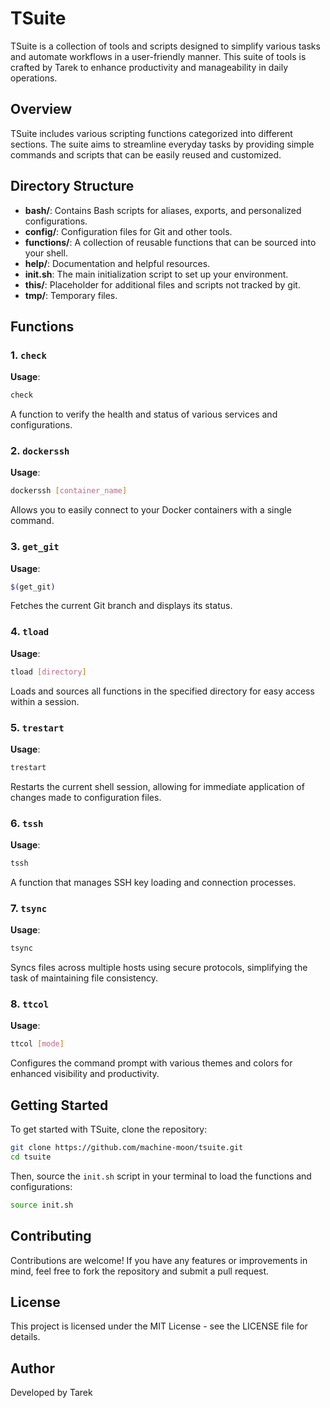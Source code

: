 # TSuite

TSuite is a collection of tools and scripts designed to simplify various tasks and automate workflows in a user-friendly manner. This suite of tools is crafted by Tarek to enhance productivity and manageability in daily operations.

## Overview

TSuite includes various scripting functions categorized into different sections. The suite aims to streamline everyday tasks by providing simple commands and scripts that can be easily reused and customized.

## Directory Structure

- **bash/**: Contains Bash scripts for aliases, exports, and personalized configurations.
- **config/**: Configuration files for Git and other tools.
- **functions/**: A collection of reusable functions that can be sourced into your shell.
- **help/**: Documentation and helpful resources.
- **init.sh**: The main initialization script to set up your environment.
- **this/**: Placeholder for additional files and scripts not tracked by git.
- **tmp/**: Temporary files.

## Functions

### 1. `check`
**Usage**: 
```bash
check
```
A function to verify the health and status of various services and configurations.

### 2. `dockerssh`
**Usage**: 
```bash
dockerssh [container_name]
```
Allows you to easily connect to your Docker containers with a single command.

### 3. `get_git`
**Usage**: 
```bash
$(get_git) 
```
Fetches the current Git branch and displays its status.

### 4. `tload`
**Usage**: 
```bash
tload [directory]
```
Loads and sources all functions in the specified directory for easy access within a session.

### 5. `trestart`
**Usage**: 
```bash
trestart
```
Restarts the current shell session, allowing for immediate application of changes made to configuration files.

### 6. `tssh`
**Usage**: 
```bash
tssh
```
A function that manages SSH key loading and connection processes.

### 7. `tsync`
**Usage**: 
```bash
tsync
```
Syncs files across multiple hosts using secure protocols, simplifying the task of maintaining file consistency.

### 8. `ttcol`
**Usage**: 
```bash
ttcol [mode]
```
Configures the command prompt with various themes and colors for enhanced visibility and productivity.

## Getting Started

To get started with TSuite, clone the repository:

```bash
git clone https://github.com/machine-moon/tsuite.git
cd tsuite
```

Then, source the `init.sh` script in your terminal to load the functions and configurations:

```bash
source init.sh
```

## Contributing

Contributions are welcome! If you have any features or improvements in mind, feel free to fork the repository and submit a pull request.

## License

This project is licensed under the MIT License - see the LICENSE file for details.

## Author

Developed by Tarek
